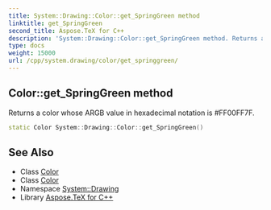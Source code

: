 ```yaml
---
title: System::Drawing::Color::get_SpringGreen method
linktitle: get_SpringGreen
second_title: Aspose.TeX for C++
description: 'System::Drawing::Color::get_SpringGreen method. Returns a color whose ARGB value in hexadecimal notation is #FF00FF7F in C++.'
type: docs
weight: 15000
url: /cpp/system.drawing/color/get_springgreen/
---
```

## Color::get_SpringGreen method


Returns a color whose ARGB value in hexadecimal notation is #FF00FF7F.

```cpp
static Color System::Drawing::Color::get_SpringGreen()
```

## See Also

* Class [Color](../)
* Class [Color](../)
* Namespace [System::Drawing](../../)
* Library [Aspose.TeX for C++](../../../)
